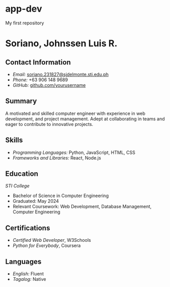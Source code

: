 # app-dev
My first repository

# Soriano, Johnssen Luis R.

## Contact Information
- *Email:* soriano.231827@sjdelmonte.sti.edu.ph
- *Phone:* +63 906 148 9689
- *GitHub:* [github.com/yourusername](https://github.com/JohnssenSoriano)

## Summary
A motivated and skilled computer engineer with experience in web development, and project management. Adept at collaborating in teams and eager to contribute to innovative projects.

## Skills
- *Programming Languages:* Python, JavaScript, HTML, CSS
- *Frameworks and Libraries:* React, Node.js
  
## Education
*STI College*
- Bachelor of Science in Computer Engineering
- Graduated: May 2024
- Relevant Coursework: Web Development, Database Management, Computer Engineering

## Certifications
- *Certified Web Developer*, W3Schools
- *Python for Everybody*, Coursera

## Languages
- *English:* Fluent
- *Tagalog:* Native
